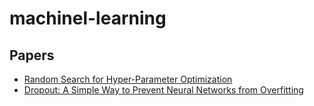 # machinel-learning

## Papers
* [Random Search for Hyper-Parameter Optimization](http://www.jmlr.org/papers/volume13/bergstra12a/bergstra12a.pdf)
* [Dropout: A Simple Way to Prevent Neural Networks from Overfitting](http://jmlr.org/papers/volume15/srivastava14a.old/srivastava14a.pdf)
